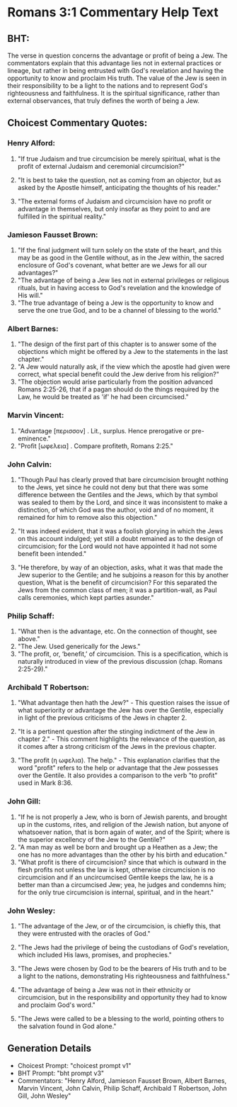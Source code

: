 # Romans 3:1 Commentary Help Text

## BHT:
The verse in question concerns the advantage or profit of being a Jew. The commentators explain that this advantage lies not in external practices or lineage, but rather in being entrusted with God's revelation and having the opportunity to know and proclaim His truth. The value of the Jew is seen in their responsibility to be a light to the nations and to represent God's righteousness and faithfulness. It is the spiritual significance, rather than external observances, that truly defines the worth of being a Jew.

## Choicest Commentary Quotes:
### Henry Alford:
1. "If true Judaism and true circumcision be merely spiritual, what is the profit of external Judaism and ceremonial circumcision?"

2. "It is best to take the question, not as coming from an objector, but as asked by the Apostle himself, anticipating the thoughts of his reader."

3. "The external forms of Judaism and circumcision have no profit or advantage in themselves, but only insofar as they point to and are fulfilled in the spiritual reality."

### Jamieson Fausset Brown:
1. "If the final judgment will turn solely on the state of the heart, and this may be as good in the Gentile without, as in the Jew within, the sacred enclosure of God's covenant, what better are we Jews for all our advantages?"
2. "The advantage of being a Jew lies not in external privileges or religious rituals, but in having access to God's revelation and the knowledge of His will."
3. "The true advantage of being a Jew is the opportunity to know and serve the one true God, and to be a channel of blessing to the world."

### Albert Barnes:
1. "The design of the first part of this chapter is to answer some of the objections which might be offered by a Jew to the statements in the last chapter."
2. "A Jew would naturally ask, if the view which the apostle had given were correct, what special benefit could the Jew derive from his religion?"
3. "The objection would arise particularly from the position advanced Romans 2:25-26, that if a pagan should do the things required by the Law, he would be treated as 'if' he had been circumcised."

### Marvin Vincent:
1. "Advantage [περισσον] . Lit., surplus. Hence prerogative or pre-eminence." 
2. "Profit [ωφελεια] . Compare profiteth, Romans 2:25."

### John Calvin:
1. "Though Paul has clearly proved that bare circumcision brought nothing to the Jews, yet since he could not deny but that there was some difference between the Gentiles and the Jews, which by that symbol was sealed to them by the Lord, and since it was inconsistent to make a distinction, of which God was the author, void and of no moment, it remained for him to remove also this objection."

2. "It was indeed evident, that it was a foolish glorying in which the Jews on this account indulged; yet still a doubt remained as to the design of circumcision; for the Lord would not have appointed it had not some benefit been intended."

3. "He therefore, by way of an objection, asks, what it was that made the Jew superior to the Gentile; and he subjoins a reason for this by another question, What is the benefit of circumcision? For this separated the Jews from the common class of men; it was a partition-wall, as Paul calls ceremonies, which kept parties asunder."

### Philip Schaff:
1. "What then is the advantage, etc. On the connection of thought, see above." 
2. "The Jew. Used generically for the Jews." 
3. "The profit, or, ‘benefit,’ of circumcision. This is a specification, which is naturally introduced in view of the previous discussion (chap. Romans 2:25-29)."

### Archibald T Robertson:
1. "What advantage then hath the Jew?" - This question raises the issue of what superiority or advantage the Jew has over the Gentile, especially in light of the previous criticisms of the Jews in chapter 2. 

2. "It is a pertinent question after the stinging indictment of the Jew in chapter 2." - This comment highlights the relevance of the question, as it comes after a strong criticism of the Jews in the previous chapter.

3. "The profit (η ωφελια). The help." - This explanation clarifies that the word "profit" refers to the help or advantage that the Jew possesses over the Gentile. It also provides a comparison to the verb "to profit" used in Mark 8:36.

### John Gill:
1. "If he is not properly a Jew, who is born of Jewish parents, and brought up in the customs, rites, and religion of the Jewish nation, but anyone of whatsoever nation, that is born again of water, and of the Spirit; where is the superior excellency of the Jew to the Gentile?"
2. "A man may as well be born and brought up a Heathen as a Jew; the one has no more advantages than the other by his birth and education."
3. "What profit is there of circumcision? since that which is outward in the flesh profits not unless the law is kept, otherwise circumcision is no circumcision and if an uncircumcised Gentile keeps the law, he is a better man than a circumcised Jew; yea, he judges and condemns him; for the only true circumcision is internal, spiritual, and in the heart."

### John Wesley:
1. "The advantage of the Jew, or of the circumcision, is chiefly this, that they were entrusted with the oracles of God." 

2. "The Jews had the privilege of being the custodians of God's revelation, which included His laws, promises, and prophecies."

3. "The Jews were chosen by God to be the bearers of His truth and to be a light to the nations, demonstrating His righteousness and faithfulness."

4. "The advantage of being a Jew was not in their ethnicity or circumcision, but in the responsibility and opportunity they had to know and proclaim God's word."

5. "The Jews were called to be a blessing to the world, pointing others to the salvation found in God alone."


## Generation Details
- Choicest Prompt: "choicest prompt v1"
- BHT Prompt: "bht prompt v3"
- Commentators: "Henry Alford, Jamieson Fausset Brown, Albert Barnes, Marvin Vincent, John Calvin, Philip Schaff, Archibald T Robertson, John Gill, John Wesley"
